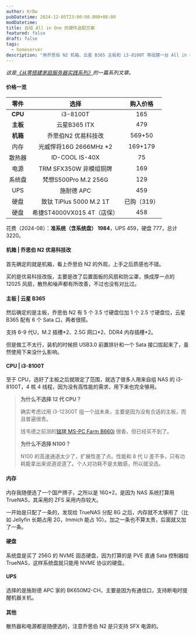 ```yaml
---
author: KrDw
pubDatetime: 2024-12-05T23:00:00.000+08:00
modDatetime: 
title: 自组 All in One 的硬件选配方案
featured: false
draft: false
tags:
  - homeserver
description: "用乔思伯 N2 机箱、云星 B365 主板和 i3-8100T 等组建一台 All in One，分享一下硬件选配思路。"
---
```


*这是[《从零搭建家庭服务器实践系列》](../homelab-journey-intro/)的一篇系列文章。*

#### 价格一览

|   零件   |            选择            |  购入价格   |
| :------: | :------------------------: | :---------: |
| **CPU**  |          i3-8100T          |     165     |
| **主板** |        云星B365 ITX        |     479     |
| **机箱** |    乔思伯N2 优易科技改     |   569+50    |
|   内存   |   光威悍将16G 2666MHz *2   |   169+179   |
|  散热器  |       ID-COOL IS-40X       |     75      |
|   电源   |   TRM SFX350W 非模组铜牌   |     169     |
|  系统盘  |    梵想S500Pro M.2 256G    |     129     |
|   UPS    |         施耐德 APC         |     459     |
|   硬盘   |  致钛 TiPlus 5000 M.2 1T   | 已购（319） |
|   硬盘   | 希捷ST4000VX015 4T（店保） |     458     |

花费（2024-08）：**准系统（含系统盘） 1984**，UPS 459，硬盘 777，总计 3220。

#### 机箱 | 乔思伯 N2 优易科技改

首先确定的就是机箱，看上乔思伯 N2 的外观，上手之后质感也不错。

买的是优易科技改版，主要是改了后置面板的风扇和防尘罩，换成厚一点的 12025 风扇，散热和噪声都有所改善，不过也没有对比过。

#### 主板 | 云星 B365

然后确定的是主板，乔思伯 N2 有 5 个 3.5 寸硬盘位加 1 个 2.5 寸硬盘位，云星 B365 配有 6 个 Sata 口，两者很搭。

支持 6-9 代U，M.2 插槽\*2、2.5G 网口\*2、DDR4 内存插槽\*2。

但是做工不太行，装机的时候把 USB3.0 前置排针和一个 Sata 接口拔起来了，虽然使用下来没什么影响。

#### CPU | i3-8100T

至于 CPU，选好了主板之后就限定了范围，就选了很多人用来自组 NAS 的 i3-8100T，4 核 4 线程，因为没有高性能的需求，用下来也完全够用。

> **为什么不选择 12 代 CPU？**
>
> 确实考虑过用 i3-12300T 组一个战未来，主要是因为没有合适的主板，而且普遍很贵。
>
> 钱韦德之前测的[铭瑄 MS-PC Farm B660i](https://www.bilibili.com/video/BV1Vw4m1X75k) 很香，但已经买不到了。
>
> **为什么不选择 N100？**
>
> N100 的高速通道太少了，扩展性差了点。性能和 8 代 U 差不多，只有功耗能拿出来说道说道了。个人对功耗不是太敏感，所以就没选。
>

#### 内存

内存我随便选了一个国产牌子，之所以是 16G*2，是因为 NAS 系统打算用 TrueNAS，其采用的 ZFS 采用内存较大。

一开始是只配了一条的，发现给 TrueNAS 分配 8G 之后，内存就不太够用了（比如 Jellyfin 长期占用 2G，Immich 能占 1G）。加之一条也不算太贵，后面就又加了一条。

#### 硬盘

系统盘是买了 256G 的 NVME 固态硬盘，因为打算的是 PVE 直通 Sata 控制器给 TrueNAS，这样系统盘就只能用 NVME 协议的硬盘。

#### UPS

选择的是施耐德 APC 家的 BK650M2-CH，主要是因为有通信口，支持断电时提醒机器关机。

#### 其他

散热器和电源都是随便选的，注意乔思伯 N2 是只支持 SFX 电源的。